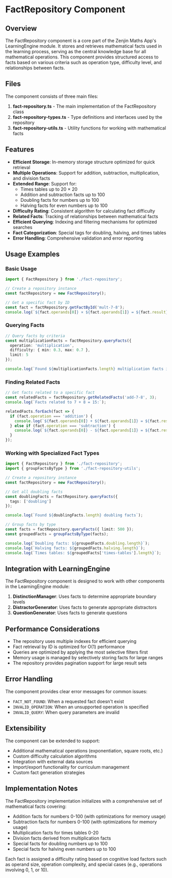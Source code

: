 # FactRepository Component

## Overview

The FactRepository component is a core part of the Zenjin Maths App's LearningEngine module. It stores and retrieves mathematical facts used in the learning process, serving as the central knowledge base for all mathematical operations. This component provides structured access to facts based on various criteria such as operation type, difficulty level, and relationships between facts.

## Files

The component consists of three main files:

1. **fact-repository.ts** - The main implementation of the FactRepository class
2. **fact-repository-types.ts** - Type definitions and interfaces used by the repository
3. **fact-repository-utils.ts** - Utility functions for working with mathematical facts

## Features

- **Efficient Storage**: In-memory storage structure optimized for quick retrieval
- **Multiple Operations**: Support for addition, subtraction, multiplication, and division facts
- **Extended Range**: Support for:
  - Times tables up to 20 × 20
  - Addition and subtraction facts up to 100
  - Doubling facts for numbers up to 100
  - Halving facts for even numbers up to 100
- **Difficulty Rating**: Consistent algorithm for calculating fact difficulty
- **Related Facts**: Tracking of relationships between mathematical facts
- **Efficient Querying**: Indexing and filtering mechanisms for optimized searches
- **Fact Categorization**: Special tags for doubling, halving, and times tables
- **Error Handling**: Comprehensive validation and error reporting

## Usage Examples

### Basic Usage

```typescript
import { FactRepository } from './fact-repository';

// Create a repository instance
const factRepository = new FactRepository();

// Get a specific fact by ID
const fact = factRepository.getFactById('mult-7-8');
console.log(`${fact.operands[0]} × ${fact.operands[1]} = ${fact.result}`);
```

### Querying Facts

```typescript
// Query facts by criteria
const multiplicationFacts = factRepository.queryFacts({
  operation: 'multiplication',
  difficulty: { min: 0.3, max: 0.7 },
  limit: 5
});

console.log(`Found ${multiplicationFacts.length} multiplication facts in the medium difficulty range`);
```

### Finding Related Facts

```typescript
// Get facts related to a specific fact
const relatedFacts = factRepository.getRelatedFacts('add-7-8', 3);
console.log(`Facts related to 7 + 8 = 15:`);

relatedFacts.forEach(fact => {
  if (fact.operation === 'addition') {
    console.log(`${fact.operands[0]} + ${fact.operands[1]} = ${fact.result}`);
  } else if (fact.operation === 'subtraction') {
    console.log(`${fact.operands[0]} - ${fact.operands[1]} = ${fact.result}`);
  }
});
```

### Working with Specialized Fact Types

```typescript
import { FactRepository } from './fact-repository';
import { groupFactsByType } from './fact-repository-utils';

// Create a repository instance
const factRepository = new FactRepository();

// Get all doubling facts
const doublingFacts = factRepository.queryFacts({
  tags: ['doubling']
});

console.log(`Found ${doublingFacts.length} doubling facts`);

// Group facts by type
const facts = factRepository.queryFacts({ limit: 500 });
const groupedFacts = groupFactsByType(facts);

console.log(`Doubling facts: ${groupedFacts.doubling.length}`);
console.log(`Halving facts: ${groupedFacts.halving.length}`);
console.log(`Times tables: ${groupedFacts['times-tables'].length}`);
```

## Integration with LearningEngine

The FactRepository component is designed to work with other components in the LearningEngine module:

1. **DistinctionManager**: Uses facts to determine appropriate boundary levels
2. **DistractorGenerator**: Uses facts to generate appropriate distractors
3. **QuestionGenerator**: Uses facts to generate questions

## Performance Considerations

- The repository uses multiple indexes for efficient querying
- Fact retrieval by ID is optimized for O(1) performance
- Queries are optimized by applying the most selective filters first
- Memory usage is managed by selectively storing facts for large ranges
- The repository provides pagination support for large result sets

## Error Handling

The component provides clear error messages for common issues:

- `FACT_NOT_FOUND`: When a requested fact doesn't exist
- `INVALID_OPERATION`: When an unsupported operation is specified
- `INVALID_QUERY`: When query parameters are invalid

## Extensibility

The component can be extended to support:

- Additional mathematical operations (exponentiation, square roots, etc.)
- Custom difficulty calculation algorithms
- Integration with external data sources
- Import/export functionality for curriculum management
- Custom fact generation strategies

## Implementation Notes

The FactRepository implementation initializes with a comprehensive set of mathematical facts covering:

- Addition facts for numbers 0-100 (with optimizations for memory usage)
- Subtraction facts for numbers 0-100 (with optimizations for memory usage)
- Multiplication facts for times tables 0-20
- Division facts derived from multiplication facts
- Special facts for doubling numbers up to 100
- Special facts for halving even numbers up to 100

Each fact is assigned a difficulty rating based on cognitive load factors such as operand size, operation complexity, and special cases (e.g., operations involving 0, 1, or 10).
